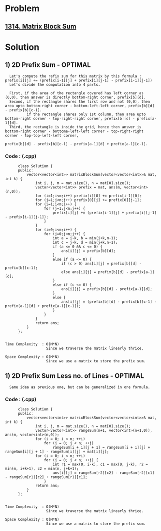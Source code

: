 # Problem

## [1314. Matrix Block Sum](https://leetcode.com/problems/range-sum-query-immutable/)


# Solution 

## 1) 2D Prefix Sum - OPTIMAL

      Let's compute the refix sum for this matrix by this formula : prefix[i][j] += (prefix[i-1][j] + prefix[i][j-1] - prefix[i-1][j-1])
      Let's divide the computation into 4 parts.
      
      First, if the area of the rectangle covered has left corner as (0,0), then answer is directly bottom-right corner, prefix[b][d].
      Second, if the rectangle shares the first row and not (0,0), then area upto bottom-right corner - bottom-left-left corner, prefix[b][d] - prefix[b][c-1].
              if the rectangle shares only 1st column, then area upto bottom-right corner - top-right-right corner, prefix[b][d] - prefix[a-1][d].
      Third, the rectangle is inside the grid, hence then answer is bottom-right corner - bottome-left-left corner - top-right-right corner - top-top-left-left corner, 
                                                                    prefix[b][d] - prefix[b][c-1] - prefix[a-1][d] + prefix[a-1][c-1].
      
      
   ### Code : (.cpp)
    
          class Solution {
          public:
              vector<vector<int>> matrixBlockSum(vector<vector<int>>& mat, int k) {
                  int i, j, m = mat.size(), n = mat[0].size();
                  vector<vector<int>> prefix = mat, ans(m, vector<int>(n,0));
                  for (i=1;i<m;i++) prefix[i][0] += prefix[i-1][0];
                  for (j=1;j<n;j++) prefix[0][j] += prefix[0][j-1];
                  for (i=1;i<m;i++) {
                      for (j=1;j<n;j++) {
                          prefix[i][j] += (prefix[i-1][j] + prefix[i][j-1] - prefix[i-1][j-1]);
                      }
                  }
                  for (i=0;i<m;i++) {
                      for (j=0;j<n;j++) {
                          int a = i-k, b = min(i+k,m-1);
                          int c = j-k, d = min(j+k,n-1);
                          if (a <= 0 && c <= 0) {
                              ans[i][j] = prefix[b][d];
                          }
                          else if (a <= 0) {
                              if (c > 0) ans[i][j] = prefix[b][d] - prefix[b][c-1];
                              else ans[i][j] = prefix[b][d] - prefix[a-1][d];
                          }
                          else if (c <= 0) {
                              ans[i][j] = prefix[b][d] - prefix[a-1][d];
                          }
                          else {
                              ans[i][j] = (prefix[b][d] - prefix[b][c-1] - prefix[a-1][d] + prefix[a-1][c-1]);
                          }
                      }
                  }
                  return ans;
              }
          };


    Time Complexity  : O(M*N)
                       Since we traverse the matrix linearly thrice.
                       
    Space Complexity : O(M*N)  
                       Since we use a matrix to store the prefix sum.
                       
                       
                       
## 1) 2D Prefix Sum Less no. of Lines - OPTIMAL

      Same idea as previous one, but can be generalized in one formula.
      
      
   ### Code : (.cpp)
    
          class Solution {
          public:
              vector<vector<int>> matrixBlockSum(vector<vector<int>>& mat, int k) {
                  int i, j, m = mat.size(), n = mat[0].size();
                  vector<vector<int>> rangeSum(m+1, vector<int>(n+1,0)), ans(m, vector<int>(n,0));
                  for (i = 0; i < m; ++i)
                      for (j = 0; j < n; ++j)
                          rangeSum[i + 1][j + 1] = rangeSum[i + 1][j] + rangeSum[i][j + 1] - rangeSum[i][j] + mat[i][j];
                  for (i = 0; i < m; ++i)
                      for (j = 0; j < n; ++j) {
                          int r1 = max(0, i-k), c1 = max(0, j-k), r2 = min(m, i+k+1), c2 = min(n, j+k+1);
                          ans[i][j] = rangeSum[r2][c2] - rangeSum[r2][c1] - rangeSum[r1][c2] + rangeSum[r1][c1];
                      }
                  return ans;
              }
          };


    Time Complexity  : O(M*N)
                       Since we traverse the matrix linearly thrice.
                       
    Space Complexity : O(M*N)  
                       Since we use a matrix to store the prefix sum.
